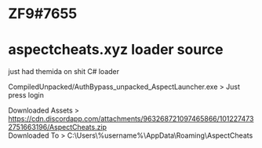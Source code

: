 # ZF9#7655
# aspectcheats.xyz loader source

just had themida on shit C# loader

CompiledUnpacked/AuthBypass_unpacked_AspectLauncher.exe > Just press login

Downloaded Assets > https://cdn.discordapp.com/attachments/963268721097465866/1012274732751663196/AspectCheats.zip  
Downloaded To > C:\Users\\%username%\AppData\Roaming\AspectCheats
